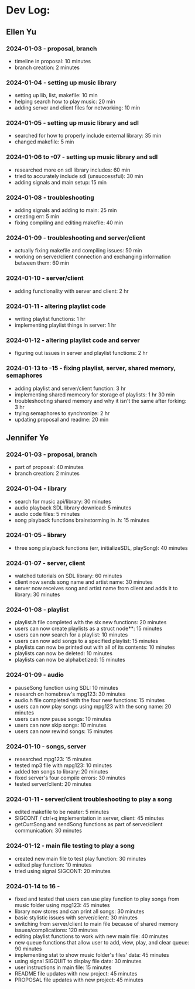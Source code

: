 # Dev Log:

## Ellen Yu

### 2024-01-03 - proposal, branch
- timeline in proposal: 10 minutes
- branch creation: 2 minutes
### 2024-01-04 - setting up music library
- setting up lib, list, makefile: 10 min
- helping search how to play music: 20 min
- adding server and client files for networking: 10 min
### 2024-01-05 - setting up music library and sdl
- searched for how to properly include external library: 35 min
- changed makefile: 5 min
### 2024-01-06 to -07 - setting up music library and sdl
- researched more on sdl library includes: 60 min
- tried to accurately include sdl (unsuccessful): 30 min
- adding signals and main setup: 15 min
### 2024-01-08 - troubleshooting
- adding signals and adding to main: 25 min
- creating err: 5 min
- fixing compiling and editing makefile: 40 min
### 2024-01-09 - troubleshooting and server/client 
- actually fixing makefile and compiling issues: 50 min 
- working on server/client connection and exchanging information between them: 60 min
### 2024-01-10 - server/client 
- adding functionality with server and client: 2 hr
### 2024-01-11 - altering playlist code
- writing playlist functions: 1 hr 
- implementing playlist things in server: 1 hr
### 2024-01-12 - altering playlist code and server
- figuring out issues in server and playlist functions: 2 hr
### 2024-01-13 to -15 - fixing playlist, server, shared memory, semaphores
- adding playlist and server/client function: 3 hr
- implementing shared memeory for storage of playlists: 1 hr 30 min
- troubleshooting shared memory and why it isn't the same after forking: 3 hr
- trying semaphores to synchronize: 2 hr
- updating proposal and readme: 20 min

## Jennifer Ye

### 2024-01-03 - proposal, branch
- part of proposal: 40 minutes
- branch creation: 2 minutes

### 2024-01-04 - library
- search for music api/library: 30 minutes
- audio playback SDL library download: 5 minutes
- audio code files: 5 minutes
- song playback functions brainstorming in .h: 15 minutes

### 2024-01-05 - library
- three song playback functions (err, initializeSDL, playSong): 40 minutes

### 2024-01-07 - server, client
- watched tutorials on SDL library: 60 minutes
- client now sends song name and artist name: 30 minutes
- server now receives song and artist name from client and adds it to library: 30 minutes

### 2024-01-08 - playlist
- playlist.h file completed with the six new functions: 20 minutes
- users can now create playlists as a struct node**: 15 minutes
- users can now search for a playlist: 10 minutes
- users can now add songs to a specified playlist: 15 minutes
- playlists can now be printed out with all of its contents: 10 minutes
- playlists can now be deleted: 10 minutes
- playlists can now be alphabetized: 15 minutes

### 2024-01-09 - audio
- pauseSong function using SDL: 10 minutes
- research on homebrew's mpg123: 30 minutes
- audio.h file completed with the four new functions: 15 minutes
- users can now play songs using mpg123 with the song name: 20 minutes
- users can now pause songs: 10 minutes
- users can now skip songs: 10 minutes
- users can now rewind songs: 15 minutes

### 2024-01-10 - songs, server
- researched mpg123: 15 minutes
- tested mp3 file with mpg123: 10 minutes
- added ten songs to library: 20 minutes
- fixed server's four compile errors: 30 minutes
- tested server/client: 20 minutes

### 2024-01-11 - server/client troubleshooting to play a song
- edited makefile to be neater: 5 minutes
- SIGCONT / ctrl+q implementation in server, client: 45 minutes
- getCurrSong and sendSong functions as part of server/client communication: 30 minutes

### 2024-01-12 - main file testing to play a song
- created new main file to test play function: 30 minutes
- edited play function: 10 minutes
- tried using signal SIGCONT: 20 minutes

### 2024-01-14 to 16 -  
- fixed and tested that users can use play function to play songs from music folder using mpg123: 45 minutes
- library now stores and can print all songs: 30 minutes
- basic stylistic issues with server/client: 30 minutes
- switching from server/client to main file because of shared memory issues/complications: 120 minutes
- editing playlist functions to work with new main file: 40 minutes
- new queue functions that allow user to add, view, play, and clear queue: 90 minutes
- implementing stat to show music folder's files' data: 45 minutes
- using signal SIGQUIT to display file data: 30 minutes
- user instructions in main file: 15 minutes
- README file updates with new project: 45 minutes
- PROPOSAL file updates with new project: 45 minutes